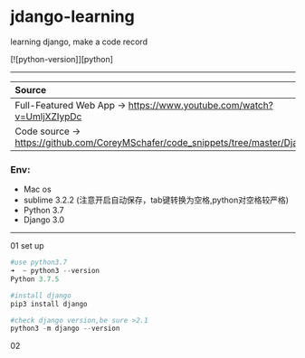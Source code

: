 # jdango-learning
learning django, make a code record

[![python-version]][python]

---
|   Source    |
|:------------------|
|  Full-Featured Web App -> https://www.youtube.com/watch?v=UmljXZIypDc|
| Code source -> https://github.com/CoreyMSchafer/code_snippets/tree/master/Django_Blog|


### Env:
- Mac os
- sublime 3.2.2  (注意开启自动保存，tab键转换为空格,python对空格较严格)
- Python 3.7
- Django 3.0

---


01 set up

```python
#use python3.7
➜  ~ python3 --version
Python 3.7.5

#install django
pip3 install django

#check django version,be sure >2.1
python3 -m django --version
```

02 